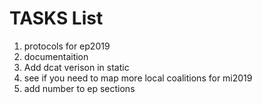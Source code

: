 # TASKS List

1. protocols for ep2019
1. documentaition
1. Add dcat verison in static
1. see if you need to map  more local coalitions for mi2019
1. add number to ep sections
